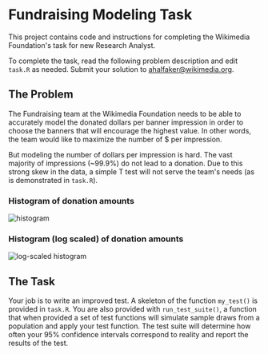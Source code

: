 # Fundraising Modeling Task


This project contains code and instructions for completing the Wikimedia Foundation's task for new Research Analyst.

To complete the task, read the following problem description and edit ``task.R`` as needed. Submit your solution to ahalfaker@wikimedia.org.


## The Problem


The Fundraising team at the Wikimedia Foundation needs to be able to accurately model the donated dollars per banner impression in order to choose the banners that will encourage the highest value.  In other words, the team would like to maximize the number of $ per impression.

But modeling the number of dollars per impression is hard.  The vast majority of impressions (~99.9%) do not lead to a donation.  Due to this strong skew in the data, a simple T test will not serve the team's needs (as is demonstrated in ``task.R``).

### Histogram of donation amounts

![histogram](https://upload.wikimedia.org/wikipedia/commons/thumb/9/9c/Fundraising.donations.histogram.svg/500px-Fundraising.donations.histogram.svg.png)


### Histogram (log scaled) of donation amounts

![log-scaled histogram](https://upload.wikimedia.org/wikipedia/commons/thumb/4/49/Fundraising.donations.histogram.log_scaled.svg/500px-Fundraising.donations.histogram.log_scaled.svg.png)



## The Task

Your job is to write an improved test.  A skeleton of the function ``my_test()`` is provided in ``task.R``.  You are also provided with ``run_test_suite()``, a function that when provided a set of test functions will simulate sample draws from a population and apply your test function.  The test suite will determine how often your 95% confidence intervals correspond to reality and report the results of the test.  

